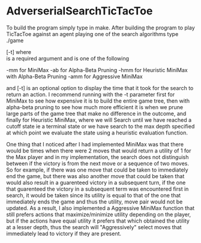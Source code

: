 # AdverserialSearchTicTacToe

To build the program simply type in make.
After building the program to play TicTacToe against an agent playing one of the search algorithms type
./game <search option> [-t]
where <search option> is a required argument and is one of the following
  
-mm for MiniMax
-ab for Alpha-Beta Pruning
-hmm for Heuristic MiniMax with Alpha-Beta Pruning
-amm for Aggressive MiniMax
  
and [-t] is an optional option to display the time that it took for the search to return an action. I recommend running with the -t parameter 
first for MiniMax to see how expensive it is to build the entire game tree, then with alpha-beta pruning to see how much more efficient it is when we 
prune large parts of the game tree that make no difference in the outcome, and finally for Heuristic MiniMax, where we will Search until we have reached
a cutoff state ie a terminal state or we have search to the max depth specified at which point we evaluate the state using a heuristic evaluation function.
  
One thing that I noticed after I had implemented MiniMax was that there would be times when there were 2 moves that would return a utility of 1 for the
Max player and in my implementation, the search does not distinguish between if the victory is from the next move or a sequence of two moves. 
So for example, if there was one move that could be taken to immediately end the game, but there was also another move that could be taken
that would also result in a guarenteed victory in a subsequent turn, if the one that guarenteed the victory in a subsequent term was encountered first
in search, it would be taken since its utility is equal to that of the one that immediately ends the game and thus the utility, move pair would not be 
updated. As a result, I also implemented a Aggressive MiniMax function that still prefers actions that maximize/minimize utility depending on the player,
but if the actions have equal utility it prefers that which obtained the utility at a lesser depth, thus the search will "Aggressively" select
moves that immediately lead to victory if they are present.

